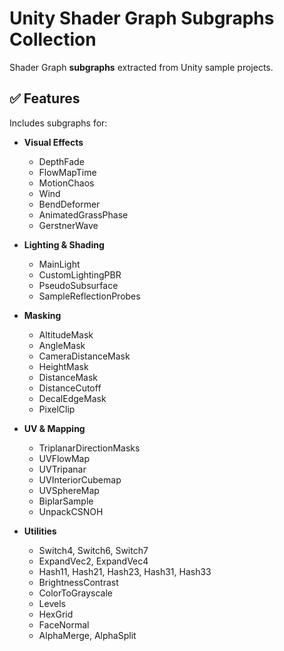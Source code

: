 # Unity Shader Graph Subgraphs Collection
Shader Graph **subgraphs** extracted from Unity sample projects.

## ✅ Features

Includes subgraphs for:

- **Visual Effects**
  - DepthFade
  - FlowMapTime
  - MotionChaos
  - Wind
  - BendDeformer
  - AnimatedGrassPhase
  - GerstnerWave

- **Lighting & Shading**
  - MainLight
  - CustomLightingPBR
  - PseudoSubsurface
  - SampleReflectionProbes

- **Masking**
  - AltitudeMask
  - AngleMask
  - CameraDistanceMask
  - HeightMask
  - DistanceMask
  - DistanceCutoff
  - DecalEdgeMask
  - PixelClip

- **UV & Mapping**
  - TriplanarDirectionMasks
  - UVFlowMap
  - UVTripanar
  - UVInteriorCubemap
  - UVSphereMap
  - BiplarSample
  - UnpackCSNOH

- **Utilities**
  - Switch4, Switch6, Switch7
  - ExpandVec2, ExpandVec4
  - Hash11, Hash21, Hash23, Hash31, Hash33
  - BrightnessContrast
  - ColorToGrayscale
  - Levels
  - HexGrid
  - FaceNormal
  - AlphaMerge, AlphaSplit
